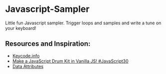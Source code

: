 # Javascript-Sampler
Little fun Javascript sampler. 
Trigger loops and samples and write a tune on your keyboard!

## Resources and Inspiration:
- [Keycode.info](http://keycode.info/)
- [Make a JavaScript Drum Kit in Vanilla JS! #JavaScript30](https://www.youtube.com/watch?v=VuN8qwZoego&list=PLu8EoSxDXHP6CGK4YVJhL_VWetA865GOH&index=1)
- [Data Attributes](https://www.w3schools.com/tags/att_global_data.asp)
